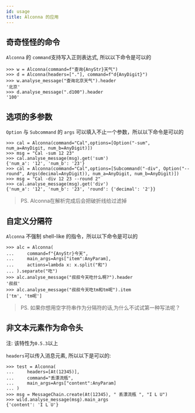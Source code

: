 ```yaml
---
id: usage
title: Alconna 的应用
---
```


## 奇奇怪怪的命令

`Alconna` 的 `command`支持写入正则表达式, 所以以下命令是可以的

```pycon
>>> w = Alconna(command=f"查询{AnyStr}天气")
>>> d = Alconna(headers=["."], command=f"d{AnyDigit}")
>>> w.analyse_message("查询北京天气").header
'北京'
>>> d.analyse_message(".d100").header
'100'
```

## 选项的多参数

`Option` 与 `Subcommand` 的 `args` 可以填入不止一个参数，所以以下命令是可以的

```pycon
>>> cal = Alconna(command="Cal",options=[Option("-sum", num_a=AnyDigit, num_b=AnyDigit)])
>>> msg = "Cal -sum 12 23"
>>> cal.analyse_message(msg).get('sum')
{'num_a': '12', 'num_b': '23'}
>>> cal = Alconna(command="Cal",options=[Subcommand("-div", Option("--round", Args(decimal=AnyDigit)), num_a=AnyDigit, num_b=AnyDigit)])
>>> msg = "Cal -div 12 23 --round 2"
>>> cal.analyse_message(msg).get('div')
{'num_a': '12', 'num_b': '23', 'round': {'decimal': '2'}}
```
> PS. Alconna在解析完成后会把破折线给过滤掉

## 自定义分隔符

`Alconna` 不强制 shell-like 的指令，所以以下命令是可以的

```pycon
>>> alc = Alconna(
...     command=f"{AnyStr}今天", 
...     main_args=Args["item":AnyParam],
...     actions=lambda x: x.split("和")
... ).separate("吃")
>>> alc.analyse_message("叔叔今天吃什么啊?").header
'叔叔'
>>> alc.analyse_message("叔叔今天吃tm和tm呢").item
['tm', 'tm呢']
```

> PS. 如果你想用空字符串作为分隔符的话,为什么不试试第一种写法呢？

## 非文本元素作为命令头

注: 该特性为`0.5.3`以上

`headers`可以传入消息元素, 所以以下是可以的:
```pycon
>>> test = Alconna(
...     headers=[At(12345)],
...     command="丢漂流瓶",
...     main_args=Args["content":AnyParam]
... )
>>> msg = MessageChain.create(At(12345), " 丢漂流瓶 ", "I L U")
>>> wild.analyse_message(msg).main_args
{'content': 'I L U'}
```